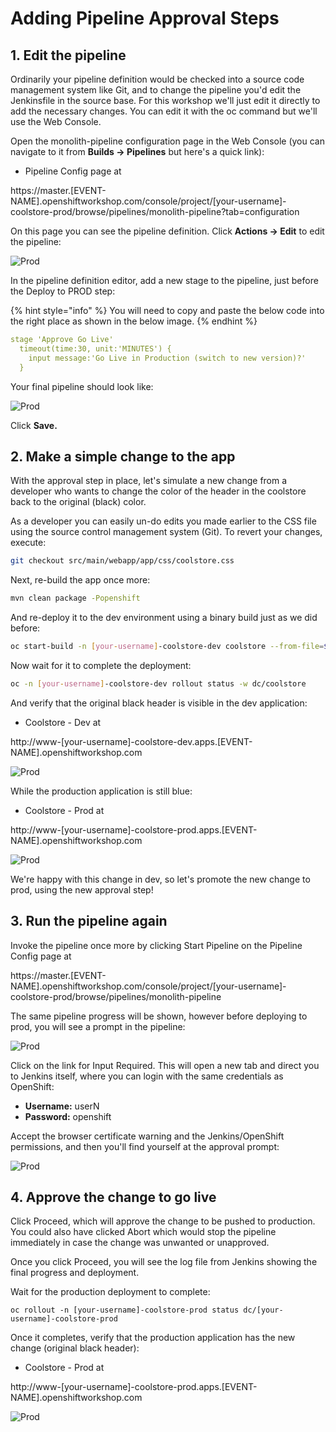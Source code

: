 # Adding Pipeline Approval Steps

## 1. Edit the pipeline

Ordinarily your pipeline definition would be checked into a source code management system like Git, and to change the pipeline you'd edit the Jenkinsfile in the source base. For this workshop we'll just edit it directly to add the necessary changes. You can edit it with the oc command but we'll use the Web Console.

Open the monolith-pipeline configuration page in the Web Console \(you can navigate to it from **Builds → Pipelines** but here's a quick link\):

* Pipeline Config page at

https://master.\[EVENT-NAME\].openshiftworkshop.com/console/project/\[your-username\]-coolstore-prod/browse/pipelines/monolith-pipeline?tab=configuration

On this page you can see the pipeline definition. Click **Actions → Edit** to edit the pipeline:

![Prod](https://lh4.googleusercontent.com/Osv5vmmxSKF-0PJFYKfkcM5oOq4q5VEU_PMBmrmqrYQFEGshoFGNB7tgres4S5tifV_0xcA8GPaa1ALA7M6o82_32ZlEFg40d_MS5agTEKcbiMq4OTDMvtZHjFH7J_T3r_jnIVv3)

In the pipeline definition editor, add a new stage to the pipeline, just before the Deploy to PROD step:

{% hint style="info" %}
You will need to copy and paste the below code into the right place as shown in the below image.
{% endhint %}

```yaml
stage 'Approve Go Live'
  timeout(time:30, unit:'MINUTES') {
    input message:'Go Live in Production (switch to new version)?'
  }
```

 Your final pipeline should look like:

![Prod](https://lh4.googleusercontent.com/gG28eg-X7ufNirWzgH9Yirke_08Vp1aEWZTvliEHiQxg_M-zynKwC-NTjZ0hA6A7Or_EJJnwjtnZ4ZqMH3DSzvUHD1nSMrmDM1hAERdF27dPcMAZxlwtnC_2bZ9AjwPpXxvxUQdj)

Click **Save.**

## 2. Make a simple change to the app

With the approval step in place, let's simulate a new change from a developer who wants to change the color of the header in the coolstore back to the original \(black\) color.

As a developer you can easily un-do edits you made earlier to the CSS file using the source control management system \(Git\). To revert your changes, execute:

```bash
git checkout src/main/webapp/app/css/coolstore.css
```

Next, re-build the app once more:

```bash
mvn clean package -Popenshift
```

And re-deploy it to the dev environment using a binary build just as we did before:

```bash
oc start-build -n [your-username]-coolstore-dev coolstore --from-file=${HOME}/projects/monolith/deployments/ROOT.war
```

Now wait for it to complete the deployment:

```bash
oc -n [your-username]-coolstore-dev rollout status -w dc/coolstore
```

And verify that the original black header is visible in the dev application:

* Coolstore - Dev at

http://www-\[your-username\]-coolstore-dev.apps.\[EVENT-NAME\].openshiftworkshop.com

![Prod](https://lh6.googleusercontent.com/oDpdEQLygkM2-UDHk-Zo8drh0_vulzpAsUdS6MOQ_5RldOdMql8ZK8siguXwEgAxtfeUYtw-OdRki3eds-bo9ZCKFYTzyP7X-v0Cqr-gGSHDjXEBQ2bwiup_Iclw2kItNDrABBmA)

While the production application is still blue:

* Coolstore - Prod at

http://www-\[your-username\]-coolstore-prod.apps.\[EVENT-NAME\].openshiftworkshop.com

![Prod](https://lh5.googleusercontent.com/2awgQALiJtiJj5LpaYmKH8GZpSdN75VSwooTvVrkdaFcuYp5W5tZWzlcwWJimmqH2r4OUktMdR4SmpLlJQ6IELzvWGGqMWMZPzNH0goY_LedACB7JtbG1WpXuaU1xKgx8gbCKX3k)

We're happy with this change in dev, so let's promote the new change to prod, using the new approval step!

## 3. Run the pipeline again

Invoke the pipeline once more by clicking Start Pipeline on the Pipeline Config page at

https://master.\[EVENT-NAME\].openshiftworkshop.com/console/project/\[your-username\]-coolstore-prod/browse/pipelines/monolith-pipeline

The same pipeline progress will be shown, however before deploying to prod, you will see a prompt in the pipeline:

![Prod](https://lh6.googleusercontent.com/XxtACo8u8cKjpaW6WHtwtH1s3GgJZ-eB9cu4b1pycVw8-6eB-xVfms-GrqOm1Qm10YvngemLxBJ85W-cYgozV7cQ1VOvlvxOifJhon6mstJ1txrtA8YhobcqR7lqOXYlN7t9Mebd)

Click on the link for Input Required. This will open a new tab and direct you to Jenkins itself, where you can login with the same credentials as OpenShift:

* **Username:** userN
* **Password:** openshift

Accept the browser certificate warning and the Jenkins/OpenShift permissions, and then you'll find yourself at the approval prompt:

![Prod](https://lh5.googleusercontent.com/WcPJZvQ8ZSrqUfzaKtiu7RgODjKYYFPiYDEjLTDk6Nf4nb0O6YU7_3olELH-aTW0cskUgrfYKCctbZ8kKbrMHmHTMh-5KXIbRkX0CMhctPSJJ0bpstd-54G1y3ItvBeYIEkeAv5U)

## 4. Approve the change to go live

Click Proceed, which will approve the change to be pushed to production. You could also have clicked Abort which would stop the pipeline immediately in case the change was unwanted or unapproved.

Once you click Proceed, you will see the log file from Jenkins showing the final progress and deployment.

Wait for the production deployment to complete:

```text
oc rollout -n [your-username]-coolstore-prod status dc/[your-username]-coolstore-prod
```

Once it completes, verify that the production application has the new change \(original black header\):

* Coolstore - Prod at

http://www-\[your-username\]-coolstore-prod.apps.\[EVENT-NAME\].openshiftworkshop.com

![Prod](https://lh4.googleusercontent.com/W-OKqngxAUNVv-5bqWx78vHiNi3O7xfV1q7t4mvvGIseLbRkODb0TjkaR11ZuFqUdYyiEqeHQDydrg5ti_pyTmKyrwnYbQ2OOAz6SLsGUFikTsG-j9NuGx2hoGVJ1jHKH9lDA67S)

